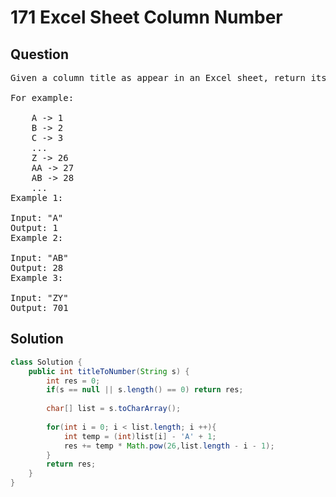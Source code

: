 # 171 Excel Sheet Column Number
## Question
<pre>
Given a column title as appear in an Excel sheet, return its corresponding column number.

For example:

    A -> 1
    B -> 2
    C -> 3
    ...
    Z -> 26
    AA -> 27
    AB -> 28 
    ...
Example 1:

Input: "A"
Output: 1
Example 2:

Input: "AB"
Output: 28
Example 3:

Input: "ZY"
Output: 701
</pre>
<div STYLE="page-break-after: always;">

## Solution
```java
class Solution {
    public int titleToNumber(String s) {
        int res = 0;
        if(s == null || s.length() == 0) return res;
        
        char[] list = s.toCharArray();
        
        for(int i = 0; i < list.length; i ++){
            int temp = (int)list[i] - 'A' + 1;
            res += temp * Math.pow(26,list.length - i - 1);
        }
        return res;
    }
}
```

